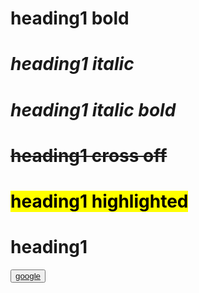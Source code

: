# **heading1 bold**
# _heading1 italic_
# ***heading1 italic bold***
# ~~heading1 cross off~~ 
# <mark>heading1 highlighted</mark> 
# heading1 
<button><a href="http://www.google.com">google </a></button>

